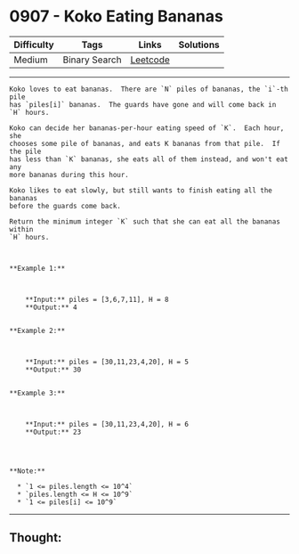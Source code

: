 # 0907 - Koko Eating Bananas

Difficulty  | Tags | Links | Solutions
----------- | ---- | ----- | -----
Medium | Binary Search | [Leetcode](https://leetcode.com/problems/koko-eating-bananas/description/) |


-----------

```
Koko loves to eat bananas.  There are `N` piles of bananas, the `i`-th pile
has `piles[i]` bananas.  The guards have gone and will come back in `H` hours.

Koko can decide her bananas-per-hour eating speed of `K`.  Each hour, she
chooses some pile of bananas, and eats K bananas from that pile.  If the pile
has less than `K` bananas, she eats all of them instead, and won't eat any
more bananas during this hour.

Koko likes to eat slowly, but still wants to finish eating all the bananas
before the guards come back.

Return the minimum integer `K` such that she can eat all the bananas within
`H` hours.



**Example 1:**

    
    
    **Input:** piles = [3,6,7,11], H = 8
    **Output:** 4
    

**Example 2:**

    
    
    **Input:** piles = [30,11,23,4,20], H = 5
    **Output:** 30
    

**Example 3:**

    
    
    **Input:** piles = [30,11,23,4,20], H = 6
    **Output:** 23
    



**Note:**

  * `1 <= piles.length <= 10^4`
  * `piles.length <= H <= 10^9`
  * `1 <= piles[i] <= 10^9`
```

-----------

## Thought:
